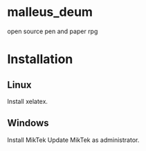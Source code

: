 # malleus_deum
open source pen and paper rpg


# Installation

## Linux

Install xelatex.


## Windows
Install MikTek
Update MikTek as administrator.

